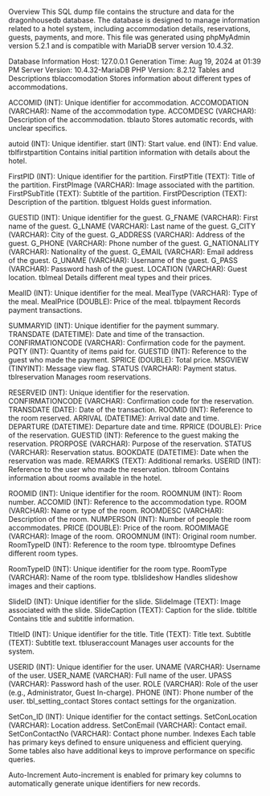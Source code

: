 Overview
This SQL dump file contains the structure and data for the dragonhousedb database. The database is designed to manage information related to a hotel system, including accommodation details, reservations, guests, payments, and more. This file was generated using phpMyAdmin version 5.2.1 and is compatible with MariaDB server version 10.4.32.

Database Information
Host: 127.0.0.1
Generation Time: Aug 19, 2024 at 01:39 PM
Server Version: 10.4.32-MariaDB
PHP Version: 8.2.12
Tables and Descriptions
tblaccomodation
Stores information about different types of accommodations.

ACCOMID (INT): Unique identifier for accommodation.
ACCOMODATION (VARCHAR): Name of the accommodation type.
ACCOMDESC (VARCHAR): Description of the accommodation.
tblauto
Stores automatic records, with unclear specifics.

autoid (INT): Unique identifier.
start (INT): Start value.
end (INT): End value.
tblfirstpartition
Contains initial partition information with details about the hotel.

FirstPID (INT): Unique identifier for the partition.
FirstPTitle (TEXT): Title of the partition.
FirstPImage (VARCHAR): Image associated with the partition.
FirstPSubTitle (TEXT): Subtitle of the partition.
FirstPDescription (TEXT): Description of the partition.
tblguest
Holds guest information.

GUESTID (INT): Unique identifier for the guest.
G_FNAME (VARCHAR): First name of the guest.
G_LNAME (VARCHAR): Last name of the guest.
G_CITY (VARCHAR): City of the guest.
G_ADDRESS (VARCHAR): Address of the guest.
G_PHONE (VARCHAR): Phone number of the guest.
G_NATIONALITY (VARCHAR): Nationality of the guest.
G_EMAIL (VARCHAR): Email address of the guest.
G_UNAME (VARCHAR): Username of the guest.
G_PASS (VARCHAR): Password hash of the guest.
LOCATION (VARCHAR): Guest location.
tblmeal
Details different meal types and their prices.

MealID (INT): Unique identifier for the meal.
MealType (VARCHAR): Type of the meal.
MealPrice (DOUBLE): Price of the meal.
tblpayment
Records payment transactions.

SUMMARYID (INT): Unique identifier for the payment summary.
TRANSDATE (DATETIME): Date and time of the transaction.
CONFIRMATIONCODE (VARCHAR): Confirmation code for the payment.
PQTY (INT): Quantity of items paid for.
GUESTID (INT): Reference to the guest who made the payment.
SPRICE (DOUBLE): Total price.
MSGVIEW (TINYINT): Message view flag.
STATUS (VARCHAR): Payment status.
tblreservation
Manages room reservations.

RESERVEID (INT): Unique identifier for the reservation.
CONFIRMATIONCODE (VARCHAR): Confirmation code for the reservation.
TRANSDATE (DATE): Date of the transaction.
ROOMID (INT): Reference to the room reserved.
ARRIVAL (DATETIME): Arrival date and time.
DEPARTURE (DATETIME): Departure date and time.
RPRICE (DOUBLE): Price of the reservation.
GUESTID (INT): Reference to the guest making the reservation.
PRORPOSE (VARCHAR): Purpose of the reservation.
STATUS (VARCHAR): Reservation status.
BOOKDATE (DATETIME): Date when the reservation was made.
REMARKS (TEXT): Additional remarks.
USERID (INT): Reference to the user who made the reservation.
tblroom
Contains information about rooms available in the hotel.

ROOMID (INT): Unique identifier for the room.
ROOMNUM (INT): Room number.
ACCOMID (INT): Reference to the accommodation type.
ROOM (VARCHAR): Name or type of the room.
ROOMDESC (VARCHAR): Description of the room.
NUMPERSON (INT): Number of people the room accommodates.
PRICE (DOUBLE): Price of the room.
ROOMIMAGE (VARCHAR): Image of the room.
OROOMNUM (INT): Original room number.
RoomTypeID (INT): Reference to the room type.
tblroomtype
Defines different room types.

RoomTypeID (INT): Unique identifier for the room type.
RoomType (VARCHAR): Name of the room type.
tblslideshow
Handles slideshow images and their captions.

SlideID (INT): Unique identifier for the slide.
SlideImage (TEXT): Image associated with the slide.
SlideCaption (TEXT): Caption for the slide.
tbltitle
Contains title and subtitle information.

TItleID (INT): Unique identifier for the title.
Title (TEXT): Title text.
Subtitle (TEXT): Subtitle text.
tbluseraccount
Manages user accounts for the system.

USERID (INT): Unique identifier for the user.
UNAME (VARCHAR): Username of the user.
USER_NAME (VARCHAR): Full name of the user.
UPASS (VARCHAR): Password hash of the user.
ROLE (VARCHAR): Role of the user (e.g., Administrator, Guest In-charge).
PHONE (INT): Phone number of the user.
tbl_setting_contact
Stores contact settings for the organization.

SetCon_ID (INT): Unique identifier for the contact settings.
SetConLocation (VARCHAR): Location address.
SetConEmail (VARCHAR): Contact email.
SetConContactNo (VARCHAR): Contact phone number.
Indexes
Each table has primary keys defined to ensure uniqueness and efficient querying. Some tables also have additional keys to improve performance on specific queries.

Auto-Increment
Auto-increment is enabled for primary key columns to automatically generate unique identifiers for new records.
